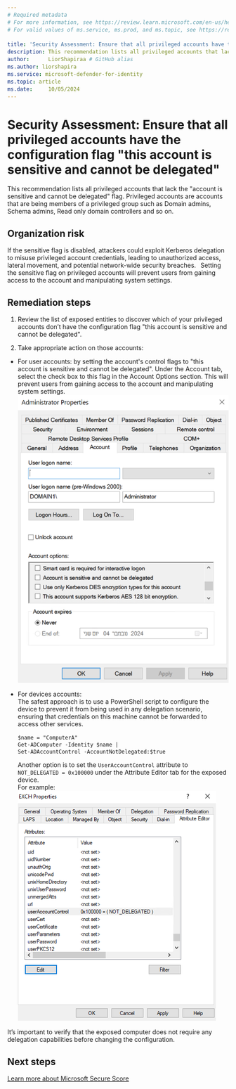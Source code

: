 ```yaml
---
# Required metadata
# For more information, see https://review.learn.microsoft.com/en-us/help/platform/learn-editor-add-metadata?branch=main
# For valid values of ms.service, ms.prod, and ms.topic, see https://review.learn.microsoft.com/en-us/help/platform/metadata-taxonomies?branch=main

title: 'Security Assessment: Ensure that all privileged accounts have the configuration flag "this account is sensitive and cannot be delegated"'
description: This recommendation lists all privileged accounts that lack the "account is sensitive and cannot be delegated" flag.
author:      LiorShapiraa # GitHub alias
ms.author: liorshapira
ms.service: microsoft-defender-for-identity
ms.topic: article
ms.date:     10/05/2024
---
```


# Security Assessment: Ensure that all privileged accounts have the configuration flag "this account is sensitive and cannot be delegated"

This recommendation lists all privileged accounts that lack the "account is sensitive and cannot be delegated" flag. Privileged accounts are accounts that are being members of a privileged group such as Domain admins, Schema admins, Read only domain controllers and so on. 

## Organization risk

If the sensitive flag is disabled, attackers could exploit Kerberos delegation to misuse privileged account credentials, leading to unauthorized access, lateral movement, and potential network-wide security breaches.   Setting the sensitive flag on privileged accounts will prevent users from gaining access to the account and manipulating system settings. 

## Remediation steps

1. Review the list of exposed entities to discover which of your privileged accounts don’t have the configuration flag "this account is sensitive and cannot be delegated". 

1. Take appropriate action on those accounts:

- For user accounts: by setting the account's control flags to "this account is sensitive and cannot be delegated". Under the Account tab, select the check box to this flag in the Account Options section. This will prevent users from gaining access to the account and manipulating system settings.    
![Screenshot of user profile.](media/ensure-privileged-accounts-with-sensitive-flag/image.png)

- For devices accounts:   
The safest approach is to use a PowerShell script to configure the device to prevent it from being used in any delegation scenario, ensuring that credentials on this machine cannot be forwarded to access other services.

  ```azurepowershell
  $name = "ComputerA"
  Get-ADComputer -Identity $name |
  Set-ADAccountControl -AccountNotDelegated:$true
  ```
  
  Another option is to set the `UserAccountControl` attribute to `NOT_DELEGATED = 0x100000` under the Attribute Editor tab for the exposed device.   
  For example:  
  ![Screenshot of device profile.](media/ensure-privileged-accounts-with-sensitive-flag/image1.png)
  
It’s important to verify that the exposed computer does not require any delegation capabilities before changing the configuration.

## Next steps

[Learn more about Microsoft Secure Score](/microsoft-365/security/defender/microsoft-secure-score)

